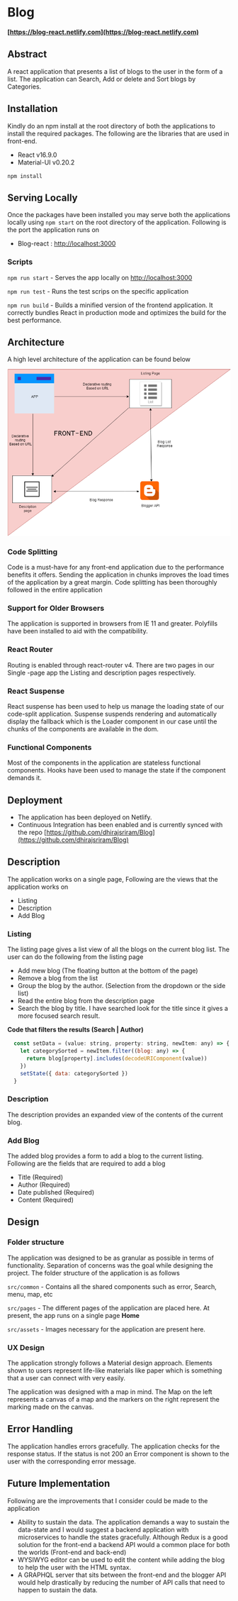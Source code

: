
# Blog

**[https://blog-react.netlify.com](https://blog-react.netlify.com)**

## Abstract

A react application that presents a list of blogs to the user in the form of a list. The application can Search, Add or delete and Sort blogs by Categories.

## Installation

Kindly do an npm install at the root directory of both the applications to install the required packages. The following are the libraries that are used in front-end.
- React v16.9.0
- Material-UI v0.20.2

```
npm install 
```

## Serving Locally

Once the packages have been installed you may serve both the applications locally using `npm start` on the root directory of the application. Following is the port the application runs on
- Blog-react :  [http://localhost:3000](http://localhost:3000)

### Scripts

`npm run start` - Serves the app locally on [http://localhost:3000](http://localhost:3000)

`npm run test` - Runs the test scrips on the specific application

`npm run build` - Builds a minified version of the frontend application. It correctly bundles React in production mode and optimizes the build for the best performance.

## Architecture

A high level architecture of the application can be found below
<p align="center"><img src="/blog.png"></p>

### Code Splitting

Code is a must-have for any front-end application due to the performance benefits it offers. Sending the application in chunks improves the load times of the application by a great margin. Code splitting has been thoroughly followed in the entire application

### Support for Older Browsers

The application is supported in browsers from IE 11 and greater. Polyfills have been installed to aid with the compatibility.

### React Router

Routing is enabled through react-router v4. There are two pages in our Single -page app the Listing and description pages respectively.

### React Suspense

React suspense has been used to help us manage the loading state of our code-split application. Suspense suspends rendering and automatically display the fallback which is the Loader component in our case until the chunks of the components are available in the dom.

### Functional Components
Most of the components in the application are stateless functional components. Hooks have been used to manage the state if the component demands it.

## Deployment

- The application has been deployed on Netlify.
- Continuous Integration has been enabled and is currently synced with the repo [https://github.com/dhirajsriram/Blog](https://github.com/dhirajsriram/Blog)

## Description

The application works on a single page, Following are the views that the application works on
- Listing
- Description
- Add Blog

### Listing

The listing page gives a list view of all the blogs on the current blog list. The user can do the following from the listing page
- Add mew blog (The floating button at the bottom of the page)
- Remove a blog from the list
- Group the blog by the author. (Selection from the dropdown or the side list)
- Read the entire blog from the description page
- Search the blog by title. I have searched look for the title since it gives a more focused search result.

**Code that filters the results (Search | Author)**

```js
  const setData = (value: string, property: string, newItem: any) => {
    let categorySorted = newItem.filter((blog: any) => {
      return blog[property].includes(decodeURIComponent(value))
    })
    setState({ data: categorySorted })
  }
```

### Description

The description provides an expanded view of the contents of the current blog.

### Add Blog

The added blog provides a form to add a blog to the current listing. Following are the fields that are required to add a blog
- Title (Required)
- Author (Required)
- Date published (Required)
- Content (Required)

## Design

### Folder structure

The application was designed to be as granular as possible in terms of functionality. Separation of concerns was the goal while designing the project. The folder structure of the application is as follows

`src/common` - Contains all the shared components such as error, Search, menu, map, etc

`src/pages` - The different pages of the application are placed here. At present, the app runs on a single page **Home**

`src/assets` - Images necessary for the application are present here.

### UX Design

The application strongly follows a Material design approach. Elements shown to users represent life-like materials like paper which is something that a user can connect with very easily.

The application was designed with a map in mind. The Map on the left represents a canvas of a map and the markers on the right represent the marking made on the canvas.

## Error Handling

The application handles errors gracefully. The application checks for the response status. If the status is not 200 an Error component is shown to the user with the corresponding error message.

## Future Implementation

Following are the improvements that I consider could be made to the application

- Ability to sustain the data. The application demands a way to sustain the data-state and I would suggest a backend application with microservices to handle the states gracefully. Although Redux is a good solution for the front-end a backend API would a common place for both the worlds (Front-end and back-end)
- WYSIWYG editor can be used to edit the content while adding the blog to help the user with the HTML syntax.
- A GRAPHQL server that sits between the front-end and the blogger API would help drastically by reducing the number of API calls that need to happen to sustain the data.


